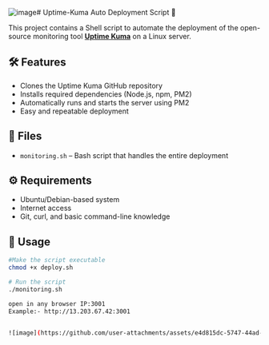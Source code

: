 ![image](https://github.com/user-attachments/assets/34397344-0a46-459f-875d-672a006aea25)# Uptime-Kuma Auto Deployment Script 🚀

This project contains a Shell script to automate the deployment of the open-source monitoring tool **[Uptime Kuma](https://github.com/louislam/uptime-kuma)** on a Linux server.

## 🛠️ Features

- Clones the Uptime Kuma GitHub repository
- Installs required dependencies (Node.js, npm, PM2)
- Automatically runs and starts the server using PM2
- Easy and repeatable deployment

## 📂 Files

- `monitoring.sh` – Bash script that handles the entire deployment

## ⚙️ Requirements

- Ubuntu/Debian-based system
- Internet access
- Git, curl, and basic command-line knowledge

## 🚀 Usage

```bash
#Make the script executable
chmod +x deploy.sh

# Run the script
./monitoring.sh

open in any browser IP:3001
Example:- http://13.203.67.42:3001


![image](https://github.com/user-attachments/assets/e4d815dc-5747-44ad-9948-357518011adc)

